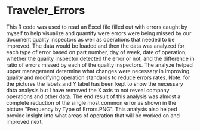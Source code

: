 # Traveler_Errors
This R code was used to read an Excel file filled out with errors caught by myself to help visualize and quantify were errors were being missed by our document quality inspectors as well as operations that needed to be improved.
The data would be loaded and then the data was analyzed for each type of error based on part number, day of week, date of operation, whether the quality inspector detected the error or not, and the difference in ratio of errors missed by each of the quality inspectors. The analyze helped upper management determine what changes were necessary in improving quality and modifying operation standards to reduce errors rates.
Note: for the pictures the labels and Y label has been kept to show the necessary data analysis but I have removed the X axis to not reveal company operations and other data. 
The end result of this analysis was almost a complete reduction of the single most common error as shown in the picture "Frequency by Type of Errors.PNG". This analysis also helped provide insight into what areas of operation that will be worked on and improved next.
